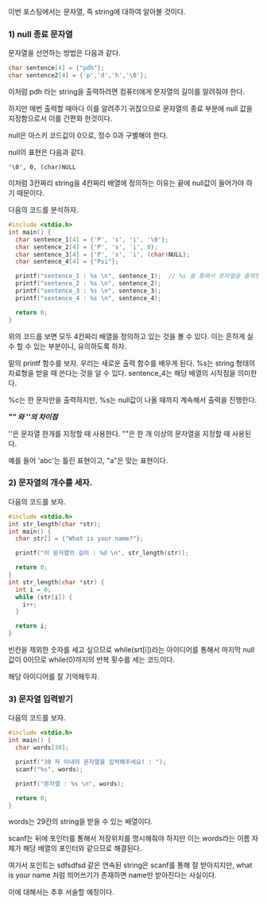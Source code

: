 이번 포스팅에서는 문자열, 즉 string에 대하여 알아볼 것이다.

### 1) null 종료 문자열
문자열을 선언하는 방법은 다음과 같다.

```c
char sentence[4] = {"pdh"};
char sentence2[4] = {'p','d','h','\0'};
```
이처럼 pdh 라는 string을 출력하려면 컴퓨터에게 문자열의 길이를 알려줘야 한다.

하지만 매번 출력할 때마다 이를 알려주기 귀찮으므로 문자열의 종료 부분에 null 값을 지정함으로서 이를 간편화 한것이다.

null은 아스키 코드값이 0으로, 정수 0과 구별해야 한다.

null의 표현은 다음과 같다.

```'\0', 0, (char)NULL```

이처럼 3칸짜리 string을 4칸짜리 배열에 정의하는 이유는 끝에 null값이 들어가야 하기 때문이다.

다음의 코드를 분석하자.

```c
#include <stdio.h>
int main() {
  char sentence_1[4] = {'P', 's', 'i', '\0'};
  char sentence_2[4] = {'P', 's', 'i', 0};
  char sentence_3[4] = {'P', 's', 'i', (char)NULL};
  char sentence_4[4] = {"Psi"};

  printf("sentence_1 : %s \n", sentence_1);  // %s 를 통해서 문자열을 출력한다.
  printf("sentence_2 : %s \n", sentence_2);
  printf("sentence_3 : %s \n", sentence_3);
  printf("sentence_4 : %s \n", sentence_4);

  return 0;
}
```
위의 코드를 보면 모두 4칸짜리 배열을 정의하고 있는 것을 볼 수 있다. 이는 흔하게 실수 할 수 있는 부분이니, 유의하도록 하자.

밑의 printf 함수를 보자. 우리는 새로운 출력 함수를 배우게 된다. %s는 string 형태의 자료형을 받을 때 쓴다는 것을 알 수 있다. sentence_4는 해당 배열의 시작점을 의미한다.

%c는 한 문자만을 출력하지만, %s는 null값이 나올 때까지 계속해서 출력을 진행한다.

***"" 와 ''의 차이점***

''은 문자열 한개를 지정할 때 사용한다. ""은 한 개 이상의 문자열을 지정할 때 사용된다.

예를 들어 'abc'는 틀린 표현이고, "a"은 맞는 표현이다.

### 2) 문자열의 개수를 세자.

다음의 코드를 보자.

```c
#include <stdio.h>
int str_length(char *str);
int main() {
  char str[] = {"What is your name?"};

  printf("이 문자열의 길이 : %d \n", str_length(str));

  return 0;
}
int str_length(char *str) {
  int i = 0;
  while (str[i]) {
    i++;
  }

  return i;
}
```
빈칸을 제외한 숫자를 세고 싶으므로 while(srt[i])라는 아이디어를 통해서 마지막 null 값이 0이므로 while(0)까지의 반복 횟수를 세는 코드이다.

해당 아이디어를 잘 기억해두자.

### 3) 문자열 입력받기

다음의 코드를 보자.
```c
#include <stdio.h>
int main() {
  char words[30];

  printf("30 자 이내의 문자열을 입력해주세요! : ");
  scanf("%s", words);

  printf("문자열 : %s \n", words);

  return 0;
}
```
words는 29칸의 string을 받을 수 있는 배열이다.

scanf는 뒤에 포인터를 통해서 저장위치를 명시해줘야 하지만 이는 words라는 이름 자체가 해당 배열의 포인터와 같으므로 해결된다.

여기서 포인트는 sdfsdfsd 같은 연속된 string은 scanf를 통해 잘 받아지지만, what is your name 처럼 띄어쓰기가 존재하면 name만 받아진다는 사실이다.

이에 대해서는 추후 서술할 예정이다.